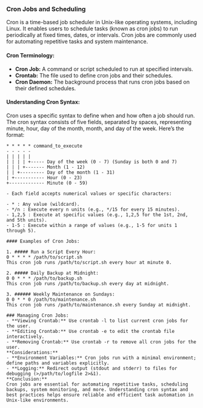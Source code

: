 ### Cron Jobs and Scheduling

Cron is a time-based job scheduler in Unix-like operating systems, including Linux. It enables users to schedule tasks (known as cron jobs) to run periodically at fixed times, dates, or intervals. Cron jobs are commonly used for automating repetitive tasks and system maintenance.

#### Cron Terminology:

- **Cron Job:** A command or script scheduled to run at specified intervals.
- **Crontab:** The file used to define cron jobs and their schedules.
- **Cron Daemon:** The background process that runs cron jobs based on their defined schedules.

#### Understanding Cron Syntax:

Cron uses a specific syntax to define when and how often a job should run. The cron syntax consists of five fields, separated by spaces, representing minute, hour, day of the month, month, and day of the week. Here’s the format:

```plaintext
* * * * * command_to_execute
- - - - -
| | | | |
| | | | +----- Day of the week (0 - 7) (Sunday is both 0 and 7)
| | | +------- Month (1 - 12)
| | +--------- Day of the month (1 - 31)
| +----------- Hour (0 - 23)
+------------- Minute (0 - 59)

- Each field accepts numerical values or specific characters:

- * : Any value (wildcard).
- */n : Execute every n units (e.g., */15 for every 15 minutes).
- 1,2,5 : Execute at specific values (e.g., 1,2,5 for the 1st, 2nd, and 5th units).
- 1-5 : Execute within a range of values (e.g., 1-5 for units 1 through 5).

#### Examples of Cron Jobs:

1. ##### Run a Script Every Hour:
0 * * * * /path/to/script.sh
This cron job runs /path/to/script.sh every hour at minute 0.

2. ##### Daily Backup at Midnight:
0 0 * * * /path/to/backup.sh
This cron job runs /path/to/backup.sh every day at midnight.

3. ###### Weekly Maintenance on Sundays:
0 0 * * 0 /path/to/maintenance.sh
This cron job runs /path/to/maintenance.sh every Sunday at midnight.

### Managing Cron Jobs:
- **Viewing Crontab:** Use crontab -l to list current cron jobs for the user.
- **Editing Crontab:** Use crontab -e to edit the crontab file interactively.
- **Removing Crontab:** Use crontab -r to remove all cron jobs for the user.
**Considerations:**
- **Environment Variables:** Cron jobs run with a minimal environment; define paths and variables explicitly.
- **Logging:** Redirect output (stdout and stderr) to files for debugging (>/path/to/logfile 2>&1).
**Conclusion:**
Cron jobs are essential for automating repetitive tasks, scheduling backups, system monitoring, and more. Understanding cron syntax and best practices helps ensure reliable and efficient task automation in Unix-like environments.


